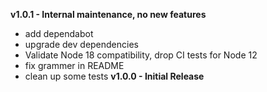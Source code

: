 **v1.0.1 - Internal maintenance, no new features**
- add dependabot
- upgrade dev dependencies
- Validate Node 18 compatibility, drop CI tests for Node 12
- fix grammer in README
- clean up some tests
**v1.0.0 - Initial Release**
